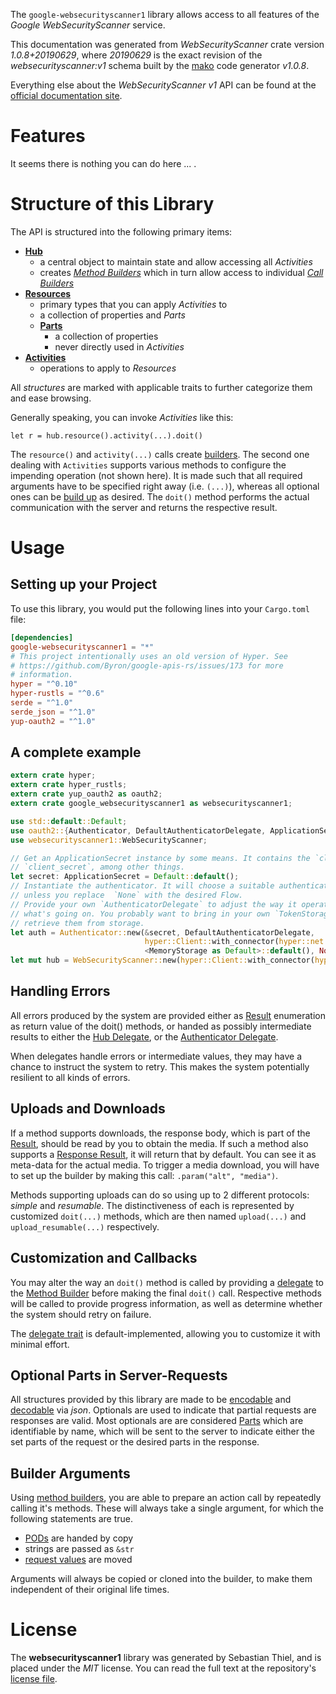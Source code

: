 <!---
DO NOT EDIT !
This file was generated automatically from 'src/mako/api/README.md.mako'
DO NOT EDIT !
-->
The `google-websecurityscanner1` library allows access to all features of the *Google WebSecurityScanner* service.

This documentation was generated from *WebSecurityScanner* crate version *1.0.8+20190629*, where *20190629* is the exact revision of the *websecurityscanner:v1* schema built by the [mako](http://www.makotemplates.org/) code generator *v1.0.8*.

Everything else about the *WebSecurityScanner* *v1* API can be found at the
[official documentation site](https://cloud.google.com/security-scanner/).
# Features

It seems there is nothing you can do here ... .





# Structure of this Library

The API is structured into the following primary items:

* **[Hub](https://docs.rs/google-websecurityscanner1/1.0.8+20190629/google_websecurityscanner1/struct.WebSecurityScanner.html)**
    * a central object to maintain state and allow accessing all *Activities*
    * creates [*Method Builders*](https://docs.rs/google-websecurityscanner1/1.0.8+20190629/google_websecurityscanner1/trait.MethodsBuilder.html) which in turn
      allow access to individual [*Call Builders*](https://docs.rs/google-websecurityscanner1/1.0.8+20190629/google_websecurityscanner1/trait.CallBuilder.html)
* **[Resources](https://docs.rs/google-websecurityscanner1/1.0.8+20190629/google_websecurityscanner1/trait.Resource.html)**
    * primary types that you can apply *Activities* to
    * a collection of properties and *Parts*
    * **[Parts](https://docs.rs/google-websecurityscanner1/1.0.8+20190629/google_websecurityscanner1/trait.Part.html)**
        * a collection of properties
        * never directly used in *Activities*
* **[Activities](https://docs.rs/google-websecurityscanner1/1.0.8+20190629/google_websecurityscanner1/trait.CallBuilder.html)**
    * operations to apply to *Resources*

All *structures* are marked with applicable traits to further categorize them and ease browsing.

Generally speaking, you can invoke *Activities* like this:

```Rust,ignore
let r = hub.resource().activity(...).doit()
```


The `resource()` and `activity(...)` calls create [builders][builder-pattern]. The second one dealing with `Activities` 
supports various methods to configure the impending operation (not shown here). It is made such that all required arguments have to be 
specified right away (i.e. `(...)`), whereas all optional ones can be [build up][builder-pattern] as desired.
The `doit()` method performs the actual communication with the server and returns the respective result.

# Usage

## Setting up your Project

To use this library, you would put the following lines into your `Cargo.toml` file:

```toml
[dependencies]
google-websecurityscanner1 = "*"
# This project intentionally uses an old version of Hyper. See
# https://github.com/Byron/google-apis-rs/issues/173 for more
# information.
hyper = "^0.10"
hyper-rustls = "^0.6"
serde = "^1.0"
serde_json = "^1.0"
yup-oauth2 = "^1.0"
```

## A complete example

```Rust
extern crate hyper;
extern crate hyper_rustls;
extern crate yup_oauth2 as oauth2;
extern crate google_websecurityscanner1 as websecurityscanner1;

use std::default::Default;
use oauth2::{Authenticator, DefaultAuthenticatorDelegate, ApplicationSecret, MemoryStorage};
use websecurityscanner1::WebSecurityScanner;

// Get an ApplicationSecret instance by some means. It contains the `client_id` and 
// `client_secret`, among other things.
let secret: ApplicationSecret = Default::default();
// Instantiate the authenticator. It will choose a suitable authentication flow for you, 
// unless you replace  `None` with the desired Flow.
// Provide your own `AuthenticatorDelegate` to adjust the way it operates and get feedback about 
// what's going on. You probably want to bring in your own `TokenStorage` to persist tokens and
// retrieve them from storage.
let auth = Authenticator::new(&secret, DefaultAuthenticatorDelegate,
                              hyper::Client::with_connector(hyper::net::HttpsConnector::new(hyper_rustls::TlsClient::new())),
                              <MemoryStorage as Default>::default(), None);
let mut hub = WebSecurityScanner::new(hyper::Client::with_connector(hyper::net::HttpsConnector::new(hyper_rustls::TlsClient::new())), auth);

```

## Handling Errors

All errors produced by the system are provided either as [Result](https://docs.rs/google-websecurityscanner1/1.0.8+20190629/google_websecurityscanner1/enum.Result.html) enumeration as return value of 
the doit() methods, or handed as possibly intermediate results to either the 
[Hub Delegate](https://docs.rs/google-websecurityscanner1/1.0.8+20190629/google_websecurityscanner1/trait.Delegate.html), or the [Authenticator Delegate](https://docs.rs/yup-oauth2/*/yup_oauth2/trait.AuthenticatorDelegate.html).

When delegates handle errors or intermediate values, they may have a chance to instruct the system to retry. This 
makes the system potentially resilient to all kinds of errors.

## Uploads and Downloads
If a method supports downloads, the response body, which is part of the [Result](https://docs.rs/google-websecurityscanner1/1.0.8+20190629/google_websecurityscanner1/enum.Result.html), should be
read by you to obtain the media.
If such a method also supports a [Response Result](https://docs.rs/google-websecurityscanner1/1.0.8+20190629/google_websecurityscanner1/trait.ResponseResult.html), it will return that by default.
You can see it as meta-data for the actual media. To trigger a media download, you will have to set up the builder by making
this call: `.param("alt", "media")`.

Methods supporting uploads can do so using up to 2 different protocols: 
*simple* and *resumable*. The distinctiveness of each is represented by customized 
`doit(...)` methods, which are then named `upload(...)` and `upload_resumable(...)` respectively.

## Customization and Callbacks

You may alter the way an `doit()` method is called by providing a [delegate](https://docs.rs/google-websecurityscanner1/1.0.8+20190629/google_websecurityscanner1/trait.Delegate.html) to the 
[Method Builder](https://docs.rs/google-websecurityscanner1/1.0.8+20190629/google_websecurityscanner1/trait.CallBuilder.html) before making the final `doit()` call. 
Respective methods will be called to provide progress information, as well as determine whether the system should 
retry on failure.

The [delegate trait](https://docs.rs/google-websecurityscanner1/1.0.8+20190629/google_websecurityscanner1/trait.Delegate.html) is default-implemented, allowing you to customize it with minimal effort.

## Optional Parts in Server-Requests

All structures provided by this library are made to be [encodable](https://docs.rs/google-websecurityscanner1/1.0.8+20190629/google_websecurityscanner1/trait.RequestValue.html) and 
[decodable](https://docs.rs/google-websecurityscanner1/1.0.8+20190629/google_websecurityscanner1/trait.ResponseResult.html) via *json*. Optionals are used to indicate that partial requests are responses 
are valid.
Most optionals are are considered [Parts](https://docs.rs/google-websecurityscanner1/1.0.8+20190629/google_websecurityscanner1/trait.Part.html) which are identifiable by name, which will be sent to 
the server to indicate either the set parts of the request or the desired parts in the response.

## Builder Arguments

Using [method builders](https://docs.rs/google-websecurityscanner1/1.0.8+20190629/google_websecurityscanner1/trait.CallBuilder.html), you are able to prepare an action call by repeatedly calling it's methods.
These will always take a single argument, for which the following statements are true.

* [PODs][wiki-pod] are handed by copy
* strings are passed as `&str`
* [request values](https://docs.rs/google-websecurityscanner1/1.0.8+20190629/google_websecurityscanner1/trait.RequestValue.html) are moved

Arguments will always be copied or cloned into the builder, to make them independent of their original life times.

[wiki-pod]: http://en.wikipedia.org/wiki/Plain_old_data_structure
[builder-pattern]: http://en.wikipedia.org/wiki/Builder_pattern
[google-go-api]: https://github.com/google/google-api-go-client

# License
The **websecurityscanner1** library was generated by Sebastian Thiel, and is placed 
under the *MIT* license.
You can read the full text at the repository's [license file][repo-license].

[repo-license]: https://github.com/Byron/google-apis-rsblob/master/LICENSE.md

